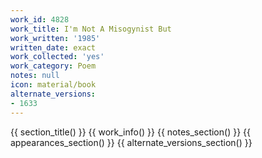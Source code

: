 ```yaml
---
work_id: 4828
work_title: I'm Not A Misogynist But
work_written: '1985'
written_date: exact
work_collected: 'yes'
work_category: Poem
notes: null
icon: material/book
alternate_versions:
- 1633
---
```


{{ section_title() }}
{{ work_info() }}
{{ notes_section() }}
{{ appearances_section() }}
{{ alternate_versions_section() }}